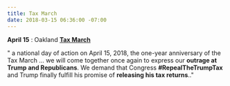 ```yaml
---
title: Tax March
date: 2018-03-15 06:36:00 -07:00
---
```


 

**April 15** : Oakland [**Tax March**](https://taxmarch.org/events/?source=rtttemail20180315)

" a national day of action on April 15, 2018, the one-year anniversary of the Tax March ... we will come together once again to express our **outrage at Trump and Republicans**. We demand that Congress **#RepealTheTrumpTax** and Trump finally fulfill his promise of **releasing his tax returns**.."